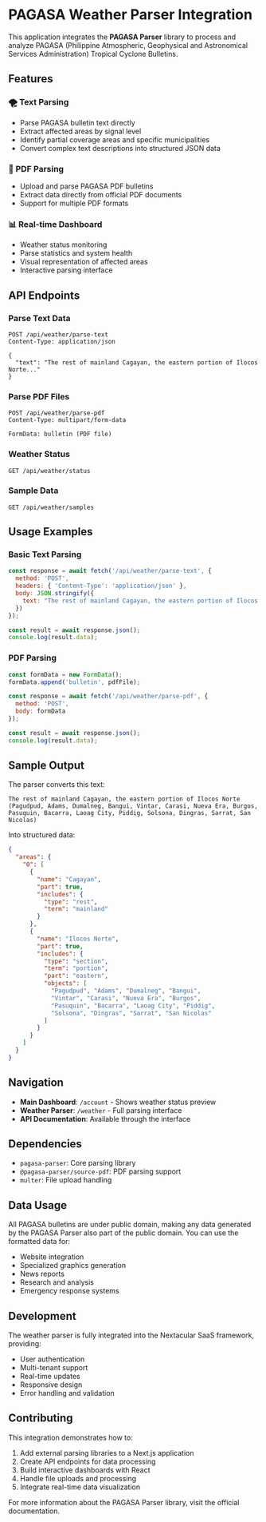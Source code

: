 # PAGASA Weather Parser Integration

This application integrates the **PAGASA Parser** library to process and analyze PAGASA (Philippine Atmospheric, Geophysical and Astronomical Services Administration) Tropical Cyclone Bulletins.

## Features

### 🌪️ Text Parsing
- Parse PAGASA bulletin text directly
- Extract affected areas by signal level
- Identify partial coverage areas and specific municipalities
- Convert complex text descriptions into structured JSON data

### 📄 PDF Parsing
- Upload and parse PAGASA PDF bulletins
- Extract data directly from official PDF documents
- Support for multiple PDF formats

### 📊 Real-time Dashboard
- Weather status monitoring
- Parse statistics and system health
- Visual representation of affected areas
- Interactive parsing interface

## API Endpoints

### Parse Text Data
```
POST /api/weather/parse-text
Content-Type: application/json

{
  "text": "The rest of mainland Cagayan, the eastern portion of Ilocos Norte..."
}
```

### Parse PDF Files
```
POST /api/weather/parse-pdf
Content-Type: multipart/form-data

FormData: bulletin (PDF file)
```

### Weather Status
```
GET /api/weather/status
```

### Sample Data
```
GET /api/weather/samples
```

## Usage Examples

### Basic Text Parsing
```javascript
const response = await fetch('/api/weather/parse-text', {
  method: 'POST',
  headers: { 'Content-Type': 'application/json' },
  body: JSON.stringify({
    text: "The rest of mainland Cagayan, the eastern portion of Ilocos Norte (Pagudpud, Adams, Dumalneg, Bangui, Vintar, Carasi, Nueva Era, Burgos, Pasuquin, Bacarra, Laoag City, Piddig, Solsona, Dingras, Sarrat, San Nicolas)"
  })
});

const result = await response.json();
console.log(result.data);
```

### PDF Parsing
```javascript
const formData = new FormData();
formData.append('bulletin', pdfFile);

const response = await fetch('/api/weather/parse-pdf', {
  method: 'POST',
  body: formData
});

const result = await response.json();
console.log(result.data);
```

## Sample Output

The parser converts this text:
```
The rest of mainland Cagayan, the eastern portion of Ilocos Norte (Pagudpud, Adams, Dumalneg, Bangui, Vintar, Carasi, Nueva Era, Burgos, Pasuquin, Bacarra, Laoag City, Piddig, Solsona, Dingras, Sarrat, San Nicolas)
```

Into structured data:
```json
{
  "areas": {
    "0": [
      {
        "name": "Cagayan",
        "part": true,
        "includes": {
          "type": "rest",
          "term": "mainland"
        }
      },
      {
        "name": "Ilocos Norte",
        "part": true,
        "includes": {
          "type": "section",
          "term": "portion",
          "part": "eastern",
          "objects": [
            "Pagudpud", "Adams", "Dumalneg", "Bangui",
            "Vintar", "Carasi", "Nueva Era", "Burgos",
            "Pasuquin", "Bacarra", "Laoag City", "Piddig",
            "Solsona", "Dingras", "Sarrat", "San Nicolas"
          ]
        }
      }
    ]
  }
}
```

## Navigation

- **Main Dashboard**: `/account` - Shows weather status preview
- **Weather Parser**: `/weather` - Full parsing interface
- **API Documentation**: Available through the interface

## Dependencies

- `pagasa-parser`: Core parsing library
- `@pagasa-parser/source-pdf`: PDF parsing support
- `multer`: File upload handling

## Data Usage

All PAGASA bulletins are under public domain, making any data generated by the PAGASA Parser also part of the public domain. You can use the formatted data for:

- Website integration
- Specialized graphics generation
- News reports
- Research and analysis
- Emergency response systems

## Development

The weather parser is fully integrated into the Nextacular SaaS framework, providing:

- User authentication
- Multi-tenant support
- Real-time updates
- Responsive design
- Error handling and validation

## Contributing

This integration demonstrates how to:
1. Add external parsing libraries to a Next.js application
2. Create API endpoints for data processing
3. Build interactive dashboards with React
4. Handle file uploads and processing
5. Integrate real-time data visualization

For more information about the PAGASA Parser library, visit the official documentation.
